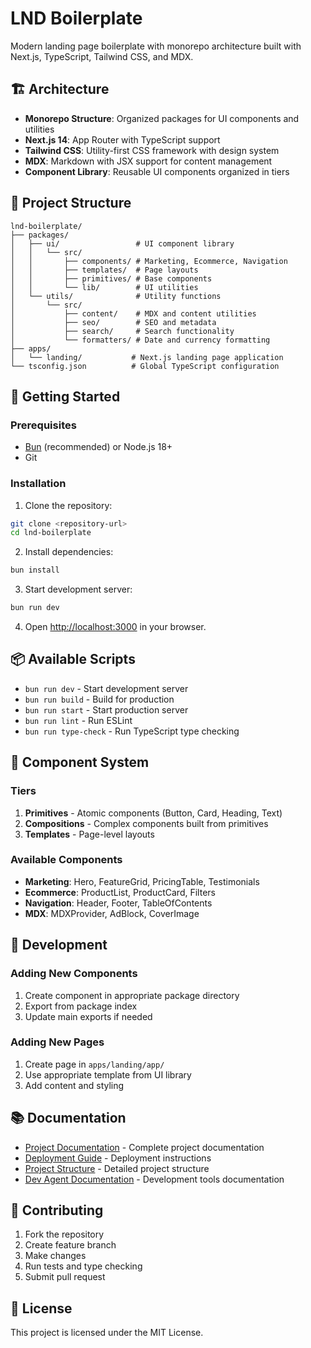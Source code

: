 # LND Boilerplate

Modern landing page boilerplate with monorepo architecture built with Next.js, TypeScript, Tailwind CSS, and MDX.

## 🏗️ Architecture

- **Monorepo Structure**: Organized packages for UI components and utilities
- **Next.js 14**: App Router with TypeScript support
- **Tailwind CSS**: Utility-first CSS framework with design system
- **MDX**: Markdown with JSX support for content management
- **Component Library**: Reusable UI components organized in tiers

## 📁 Project Structure

```
lnd-boilerplate/
├── packages/
│   ├── ui/                 # UI component library
│   │   └── src/
│   │       ├── components/ # Marketing, Ecommerce, Navigation
│   │       ├── templates/  # Page layouts
│   │       ├── primitives/ # Base components
│   │       └── lib/        # UI utilities
│   └── utils/              # Utility functions
│       └── src/
│           ├── content/    # MDX and content utilities
│           ├── seo/        # SEO and metadata
│           ├── search/     # Search functionality
│           └── formatters/ # Date and currency formatting
├── apps/
│   └── landing/           # Next.js landing page application
└── tsconfig.json          # Global TypeScript configuration
```

## 🚀 Getting Started

### Prerequisites

- [Bun](https://bun.sh/) (recommended) or Node.js 18+
- Git

### Installation

1. Clone the repository:
```bash
git clone <repository-url>
cd lnd-boilerplate
```

2. Install dependencies:
```bash
bun install
```

3. Start development server:
```bash
bun run dev
```

4. Open [http://localhost:3000](http://localhost:3000) in your browser.

## 📦 Available Scripts

- `bun run dev` - Start development server
- `bun run build` - Build for production
- `bun run start` - Start production server
- `bun run lint` - Run ESLint
- `bun run type-check` - Run TypeScript type checking

## 🎨 Component System

### Tiers

1. **Primitives** - Atomic components (Button, Card, Heading, Text)
2. **Compositions** - Complex components built from primitives
3. **Templates** - Page-level layouts

### Available Components

- **Marketing**: Hero, FeatureGrid, PricingTable, Testimonials
- **Ecommerce**: ProductList, ProductCard, Filters
- **Navigation**: Header, Footer, TableOfContents
- **MDX**: MDXProvider, AdBlock, CoverImage

## 🔧 Development

### Adding New Components

1. Create component in appropriate package directory
2. Export from package index
3. Update main exports if needed

### Adding New Pages

1. Create page in `apps/landing/app/`
2. Use appropriate template from UI library
3. Add content and styling

## 📚 Documentation

- [Project Documentation](./dev/docs/lnd-boilerplate/) - Complete project documentation
- [Deployment Guide](./dev/docs/lnd-boilerplate/DEPLOYMENT.md) - Deployment instructions
- [Project Structure](./dev/docs/lnd-boilerplate/structure.md) - Detailed project structure
- [Dev Agent Documentation](./dev/docs/) - Development tools documentation

## 🤝 Contributing

1. Fork the repository
2. Create feature branch
3. Make changes
4. Run tests and type checking
5. Submit pull request

## 📄 License

This project is licensed under the MIT License.
